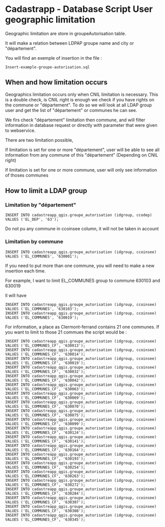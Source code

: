 Cadastrapp - Database Script
User geographic limitation
=========================== 

Geographic limitation are store in groupeAutorisation table.

It will make a relation between LDPAP groupe name and city or "département".


You will find an exemple of insertion in the file :

```
Insert-example-groupe-autorisation.sql
```

##  When and how limitation occurs

Geographics limitation occurs only when CNIL limitation is necessary. 
This is a double check, is CNIL right is enough we check if you have rights on the commune or "département".
To do so we will look at all LDAP group user and get the list of "département" or communes he can see.
 
 We firs check "département" limitation then commune, and will filter information in database request or directly with parameter that were given to webservice. 

There are two limitation possible,

If limitation is set for one or more "département", user will be able to see all information from any commune of this "département"
(Depending on CNIL right)

If limitation is set for one or more commune, user will only see information of thoses communes

##  How to limit a LDAP group

### Limitation by "département"

```
INSERT INTO cadastreapp_qgis.groupe_autorisation (idgroup, ccodep) VALUES ('EL_DEP', '63');
```
Do not pu any commune in ccoinsee column, it will not be taken in account

### Limitation by commune

```
INSERT INTO cadastreapp_qgis.groupe_autorisation (idgroup, ccoinsee) VALUES ('EL_COMMUNES', '630001');
```

If you need to put more than one commune, you will need to make a new insertion each time.

For example, I want to limit EL_COMMUNES group to commune 630103 and 630019

Il will have

```
INSERT INTO cadastreapp_qgis.groupe_autorisation (idgroup, ccoinsee) VALUES ('EL_COMMUNES', '630103');
INSERT INTO cadastreapp_qgis.groupe_autorisation (idgroup, ccoinsee) VALUES ('EL_COMMUNES', '630019');
```

For information, a place as Clermont-ferrand contains 21 one communes. If you want to limit to those 21 commues the script would be : 

```
INSERT INTO cadastreapp_qgis.groupe_autorisation (idgroup, ccoinsee) VALUES ('EL_COMMUNES_CF', '630013');
INSERT INTO cadastreapp_qgis.groupe_autorisation (idgroup, ccoinsee) VALUES ('EL_COMMUNES_CF', '630014');
INSERT INTO cadastreapp_qgis.groupe_autorisation (idgroup, ccoinsee) VALUES ('EL_COMMUNES_CF', '630019');
INSERT INTO cadastreapp_qgis.groupe_autorisation (idgroup, ccoinsee) VALUES ('EL_COMMUNES_CF', '630032');
INSERT INTO cadastreapp_qgis.groupe_autorisation (idgroup, ccoinsee) VALUES ('EL_COMMUNES_CF', '630042');
INSERT INTO cadastreapp_qgis.groupe_autorisation (idgroup, ccoinsee) VALUES ('EL_COMMUNES_CF', '630063');
INSERT INTO cadastreapp_qgis.groupe_autorisation (idgroup, ccoinsee) VALUES ('EL_COMMUNES_CF', '630069');
INSERT INTO cadastreapp_qgis.groupe_autorisation (idgroup, ccoinsee) VALUES ('EL_COMMUNES_CF', '630070');
INSERT INTO cadastreapp_qgis.groupe_autorisation (idgroup, ccoinsee) VALUES ('EL_COMMUNES_CF', '630075');
INSERT INTO cadastreapp_qgis.groupe_autorisation (idgroup, ccoinsee) VALUES ('EL_COMMUNES_CF', '630099');
INSERT INTO cadastreapp_qgis.groupe_autorisation (idgroup, ccoinsee) VALUES ('EL_COMMUNES_CF', '630124');
INSERT INTO cadastreapp_qgis.groupe_autorisation (idgroup, ccoinsee) VALUES ('EL_COMMUNES_CF', '630141');
INSERT INTO cadastreapp_qgis.groupe_autorisation (idgroup, ccoinsee) VALUES ('EL_COMMUNES_CF', '630164');
INSERT INTO cadastreapp_qgis.groupe_autorisation (idgroup, ccoinsee) VALUES ('EL_COMMUNES_CF', '630193');
INSERT INTO cadastreapp_qgis.groupe_autorisation (idgroup, ccoinsee) VALUES ('EL_COMMUNES_CF', '630254');
INSERT INTO cadastreapp_qgis.groupe_autorisation (idgroup, ccoinsee) VALUES ('EL_COMMUNES_CF', '630263');
INSERT INTO cadastreapp_qgis.groupe_autorisation (idgroup, ccoinsee) VALUES ('EL_COMMUNES_CF', '630272');
INSERT INTO cadastreapp_qgis.groupe_autorisation (idgroup, ccoinsee) VALUES ('EL_COMMUNES_CF', '630284');
INSERT INTO cadastreapp_qgis.groupe_autorisation (idgroup, ccoinsee) VALUES ('EL_COMMUNES_CF', '630307');
INSERT INTO cadastreapp_qgis.groupe_autorisation (idgroup, ccoinsee) VALUES ('EL_COMMUNES_CF', '630308');
INSERT INTO cadastreapp_qgis.groupe_autorisation (idgroup, ccoinsee) VALUES ('EL_COMMUNES_CF', '630345');

```

